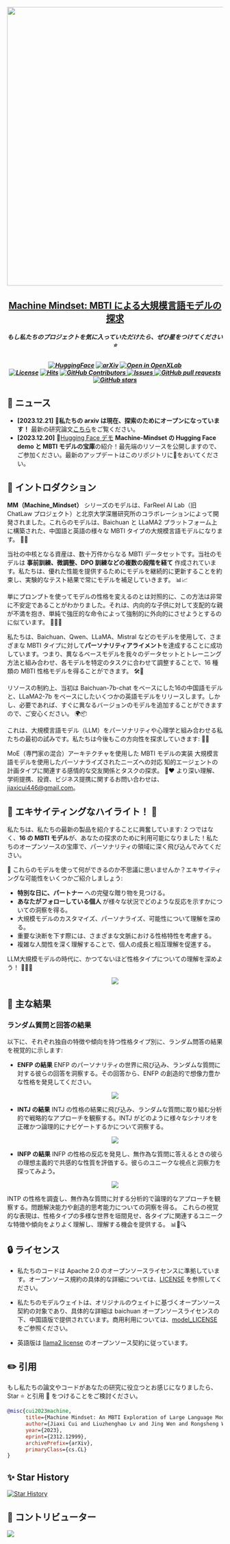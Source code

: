 <p align="center">
    <img src="https://raw.githubusercontent.com/PKU-YuanGroup/Machine-Mindset/main/images/logo.png" width="650" style="margin-bottom: 0.2;"/>
<p>
<h2 align="center"> <a href="https://arxiv.org/pdf/2312.12999.pdf">Machine Mindset: MBTI による大規模言語モデルの探求</a></h2>
<h5 align="center">もし私たちのプロジェクトを気に入っていただけたら、ぜひ星をつけてください⭐  </h2>


<h5 align="center">


[![HuggingFace](https://img.shields.io/badge/🤗-Open%20In%20Spaces-blue.svg)](https://huggingface.co/FarReelAILab/Machine_Mindset_zh_INTP)
[![arXiv](https://img.shields.io/badge/Arxiv-2312.12999-b31b1b.svg?logo=arXiv)](https://arxiv.org/pdf/2312.12999.pdf) 
[![Open in OpenXLab](https://cdn-static.openxlab.org.cn/header/openxlab_models.svg)](https://openxlab.org.cn/)
<br>
[![License](https://img.shields.io/badge/License-Apache%202.0-yellow)](https://github.com/PKU-YuanGroup/Machine-Mindset/blob/main/LICENSE)
[![Hits](https://hits.seeyoufarm.com/api/count/incr/badge.svg?url=https%3A%2F%2Fgithub.com%2FPKU-YuanGroup%2FMachine-Mindset&count_bg=%2379C83D&title_bg=%23555555&icon=&icon_color=%23E7E7E7&title=Visitor&edge_flat=false)](https://hits.seeyoufarm.com)
      <a href="https://github.com/PKU-YuanGroup/Machine-Mindset/graphs/contributors">
        <img alt="GitHub Contributors" src="https://img.shields.io/github/contributors/PKU-YuanGroup/Machine-Mindset" />
      </a>
      <a href="https://github.com/PKU-YuanGroup/Machine-Mindset/issues">
        <img alt="Issues" src="https://img.shields.io/github/issues/PKU-YuanGroup/Machine-Mindset?color=0088ff" />
      </a>
      <a href="https://github.com/PKU-YuanGroup/Machine-Mindset/pulls">
        <img alt="GitHub pull requests" src="https://img.shields.io/github/issues-pr/PKU-YuanGroup/Machine-Mindset?color=0088ff" />
      </a>
      <a href="https://github.com/PKU-YuanGroup/Machine-Mindset/stargazers">
        <img alt="GitHub stars" src="https://img.shields.io/github/stars/PKU-YuanGroup/Machine-Mindset?color=ccf" />
      </a>
<br>

</h5>


## 📰 ニュース

* **[2023.12.21]**  📑**私たちの arxiv は現在、探索のためにオープンになっています！** 最新の研究論文[こちら](https://arxiv.org/pdf/2312.12999.pdf)をご覧ください。
* **[2023.12.20]**  🤗[Hugging Face デモ](https://huggingface.co/FarReelAILab/Machine_Mindset_zh_INTP) **Machine-Mindset の Hugging Face demo と MBTI モデルの宝庫**の紹介！最先端のリソースを公開しますので、ご参加ください。最新のアップデートはこのリポジトリに👀をおいてください。

## 🚀 イントロダクション
**MM（Machine_Mindset）** シリーズのモデルは、FarReel AI Lab（旧 ChatLaw プロジェクト）と北京大学深層研究所のコラボレーションによって開発されました。これらのモデルは、Baichuan と LLaMA2 プラットフォーム上に構築された、中国語と英語の様々な MBTI タイプの大規模言語モデルになります。 🤖🌐

当社の中核となる資産は、数十万件からなる MBTI データセットです。当社のモデルは **事前訓練、微調整、DPO 訓練などの複数の段階を経て** 作成されています。私たちは、優れた性能を提供するためにモデルを継続的に更新することを約束し、実験的なテスト結果で常にモデルを補足していきます。 📊📈

単にプロンプトを使ってモデルの性格を変えるのとは対照的に、この方法は非常に不安定であることがわかりました。それは、内向的な子供に対して支配的な親が不満を抱き、単純で強圧的な命令によって強制的に外向的にさせようとするのに似ています。 🙅‍♂️😄

私たちは、Baichuan、Qwen、LLaMA、Mistral などのモデルを使用して、さまざまな MBTI タイプに対して**パーソナリティアライメント**を達成することに成功しています。つまり、異なるベースモデルを我々のデータセットとトレーニング方法と組み合わせ、各モデルを特定のタスクに合わせて調整することで、16 種類の MBTI 性格モデルを得ることができます。 🛠🧩

リソースの制約上、当初は Baichuan-7b-chat をベースにした16の中国語モデルと、LLaMA2-7b をベースにしたいくつかの英語モデルをリリースします。しかし、必要であれば、すぐに異なるバージョンのモデルを追加することができますので、ご安心ください。 🌍📦

これは、大規模言語モデル（LLM）をパーソナリティや心理学と組み合わせる私たちの最初の試みです。私たちは今後もこの方向性を探求していきます: 🚀🌱

MoE（専門家の混合）アーキテクチャを使用した MBTI モデルの実装
大規模言語モデルを使用したパーソナライズされたニーズへの対応
知的エージェントの計画タイプに関連する感情的な交友関係とタスクの探求。 🧠❤️
より深い理解、学術提携、投資、ビジネス提携に関するお問い合わせは、jiaxicui446@gmail.com。

## 🌟 エキサイティングなハイライト！ 🌟

私たちは、私たちの最新の製品を紹介することに興奮しています: 2 つではなく、**16 の MBTI モデル**が、あなたの探求のために利用可能になりました！私たちのオープンソースの宝庫で、パーソナリティの領域に深く飛び込んでみてください。

🤔 これらのモデルを使って何ができるのか不思議に思いませんか？エキサイティングな可能性をいくつかご紹介しましょう:

+ **特別な日に、パートナー** への完璧な贈り物を見つける。
+ **あなたがフォローしている個人** が様々な状況でどのような反応を示すかについての洞察を得る。
+ 大規模モデルのカスタマイズ、パーソナライズ、可能性について理解を深める。
+ 重要な決断を下す際には、さまざまな文脈における性格特性を考慮する。
+ 複雑な人間性を深く理解することで、個人の成長と相互理解を促進する。

LLM大規模モデルの時代に、かつてないほど性格タイプについての理解を深めよう！ 🎉🧠🌈

<div align="center"><img src="https://raw.githubusercontent.com/PKU-YuanGroup/Machine-Mindset/main/images/arxiv_index.png" style="width=40%;"/></div>


## 🚀 主な結果

### ランダム質問と回答の結果
以下に、それぞれ独自の特徴や傾向を持つ性格タイプ別に、ランダム問答の結果を視覚的に示します:

+ **ENFP の結果** ENFP のパーソナリティの世界に飛び込み、ランダムな質問に対する彼らの回答を洞察する。その回答から、ENFP の創造的で想像力豊かな性格を発見してください。
<div align="center"><img src="https://raw.githubusercontent.com/PKU-YuanGroup/Machine-Mindset/main/images/EN_ENFP_res.png" style="width=40%;"/></div>

+ **INTJ の結果** INTJ の性格の結果に飛び込み、ランダムな質問に取り組む分析的で戦略的なアプローチを観察する。INTJ がどのように様々なシナリオを正確かつ論理的にナビゲートするかについて洞察する。
<div align="center"><img src="https://raw.githubusercontent.com/PKU-YuanGroup/Machine-Mindset/main/images/EN_INTJ_res.png" style="width=40%;"/></div>

+ **INFP の結果** INFP の性格の反応を発見し、無作為な質問に答えるときの彼らの理想主義的で共感的な性質を評価する。彼らのユニークな視点と洞察力を探ってみよう。
<div align="center"><img src="https://raw.githubusercontent.com/PKU-YuanGroup/Machine-Mindset/main/images/EN_INFP_res.png" style="width=40%;"/></div>

INTP の性格を調査し、無作為な質問に対する分析的で論理的なアプローチを観察する。問題解決能力や創造的思考能力についての洞察を得る。
これらの視覚的な表現は、性格タイプの多様な世界を垣間見せ、各タイプに関連するユニークな特徴や傾向をよりよく理解し、理解する機会を提供する。 📊🧠🔍




## 🔒 ライセンス

* 私たちのコードは Apache 2.0 のオープンソースライセンスに準拠しています。オープンソース規約の具体的な詳細については、[LICENSE](https://github.com/PKU-YuanGroup/Machine-Mindset/blob/main/LICENSE) を参照してください。

* 私たちのモデルウェイトは、オリジナルのウェイトに基づくオープンソース契約の対象であり、具体的な詳細は baichuan オープンソースライセンスの下、中国語版で提供されています。商用利用については、[model_LICENSE](https://huggingface.co/JessyTsu1/Machine_Mindset_zh_INTP/resolve/main/Machine_Mindset%E5%9F%BA%E4%BA%8Ebaichuan%E7%9A%84%E6%A8%A1%E5%9E%8B%E7%A4%BE%E5%8C%BA%E8%AE%B8%E5%8F%AF%E5%8D%8F%E8%AE%AE.pdf) をご参照ください。

* 英語版は [llama2 license](https://ai.meta.com/resources/models-and-libraries/llama-downloads/) のオープンソース契約に従っています。

## ✏️ 引用

もし私たちの論文やコードがあなたの研究に役立つとお感じになりましたら、Star :star: と引用 :pencil: をつけることをご検討ください。

```BibTeX
@misc{cui2023machine,
      title={Machine Mindset: An MBTI Exploration of Large Language Models}, 
      author={Jiaxi Cui and Liuzhenghao Lv and Jing Wen and Rongsheng Wang and Jing Tang and YongHong Tian and Li Yuan},
      year={2023},
      eprint={2312.12999},
      archivePrefix={arXiv},
      primaryClass={cs.CL}
}
```


<!---->

## ✨ Star History

[![Star History](https://api.star-history.com/svg?repos=PKU-YuanGroup/Machine-Mindset&type=Date)](https://star-history.com/#PKU-YuanGroup/Machine-Mindset&Date)

## 🤝 コントリビューター

<a href="https://github.com/PKU-YuanGroup/Machine-Mindset">
  <img src="https://contrib.rocks/image?repo=PKU-YuanGroup/Machine-Mindset" />
</a>
